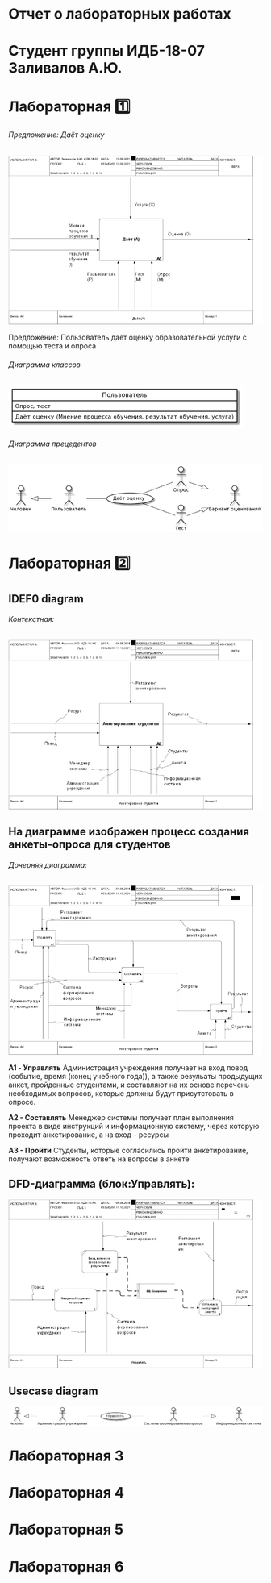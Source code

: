 # Отчет о лабораторных работах
# Студент группы ИДБ-18-07 Заливалов А.Ю.
# Лабораторная :one:

###### Предложение: Даёт оценку

![RAMUS](lab1/01_A0.png)

Предложение: Пользователь даёт оценку образовательной услуги с помощью теста и опроса

###### Диаграмма классов

![PLANTUML_1](lab1/RP11IiD068NNdLFyTANW8MgzW3lNGpBOq6b6Pb9SYD0ae1j119UYLuXAgIZ6Axp_HhuG5owwol-__tllXPcboiPglV8cBOlomaQxaipRbEJAJEOsMvx7i2xpa-13bBD5KJapEOunN8xAt1CX66Bkud_fsemfKxoWnvVUOSVl6pfji1tsgTWafsmHFED7D-YrFfBXghKs1ez47xGHwZTq.png)

###### Диаграмма прецедентов

![PLANTUML_2](lab1/fP4nIyD068RdtgyuCkbGCBj8K-T0DkSZETlGD2Tt5noiO2Cu2Q8uAxYuba9HMXh_mdV_oBTS6x9t2FVc-Tvxk4i6nWfjgsd1p2GlRuGMKovIgpI_OxsXI2SZhQeokrG5qDKujvBr8gtLhIV30XKKbSwaxgBxZgyoCXL67cqivBNbLd6TZyQMPxcMgSrLoVnvapCk30_ecr.png)

# Лабораторная :two:

## IDEF0 diagram
###### Контекстная:
![RAMUS_2_1](lab2/01_A0.png)

## На диаграмме изображен процесс создания анкеты-опроса для студентов
###### Дочерняя диаграмма:
![RAMUS_2_2](lab2/02_A0.png)

**A1 - Управлять**
Администрация учреждения получает на вход повод (событие, время (конец учебного года)), а также резульаты продыдущих анкет, пройденные студентами, и составляют на их основе перечень необходимых вопросов, которые должны будут присутстовать в опросе.

**А2 - Составлять**
Менеджер системы получает план выполнения проекта в виде инструкций и информационную систему, через которую проходит анкетирование, а на вход - ресурсы

**А3 - Пройти**
Студенты, которые согласились пройти анкетирование, получают возможность ответь на вопросы в анкете

## DFD-диаграмма (блок:Управлять):
![RAMUS_2_3](lab2/03_A1.png)

## Usecase diagram
![PLANTUML_2](lab2/fL4zIyD069vxl-8bamu5Vu18M-T2DkSZETlGD2UNAmvMQ5Lq4UheAWwkHOm4Q-9VUEyV-SHhItQ796-UZoTFtklbLXexcwOYdoJPXJHoIZAosj2Lw0naD1aPFSlYKvq2EXidLebEtnXzwP512Wc4siJAjA7hLjuiLv7CrRyJKtLkoMeooMXiAKwCYcoYC-7xXaSaSmhuZGlUSCtlU7u5.png)

# Лабораторная 3
# Лабораторная 4
# Лабораторная 5
# Лабораторная 6
